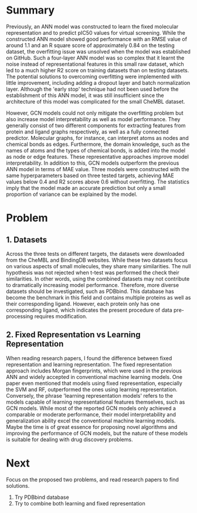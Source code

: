 ﻿# Summary

Previously, an ANN model was constructed to learn the fixed molecular representation and to predict pIC50 values for virtual screening. While the constructed ANN model showed good performance with an RMSE value of around 1.1 and an R square score of approximately 0.84 on the testing dataset, the overfitting issue was unsolved when the model was established on GitHub. Such a four-layer ANN model was so complex that it learnt the noise instead of representational features in this small raw dataset, which led to a much higher R2 score on training datasets than on testing datasets. The potential solutions to overcoming overfitting were implemented with little improvement, including adding a dropout layer and batch normalization layer. Although the 'early stop' technique had not been used before the establishment of this ANN model, it was still insufficient since the architecture of this model was complicated for the small CheMBL dataset.

However, GCN models could not only mitigate the overfitting problem but also increase model interpretability as well as model performance. They generally consist of two different components for extracting features from protein and ligand graphs respectively, as well as a fully connected predictor. Molecular graphs, for instance, can interpret atoms as nodes and chemical bonds as edges. Furthermore, the domain knowledge, such as the names of atoms and the types of chemical bonds, is added into the model as node or edge features. These representative approaches improve model interpretability. In addition to this, GCN models outperform the previous ANN model in terms of MAE value. Three models were constructed with the same hyperparameters based on three tested targets, achieving MAE values below 0.4 and R2 scores above 0.6 without overfitting. The statistics imply that the model made an accurate prediction but only a small proportion of variance can be explained by the model.

# Problem

## 1. Datasets

Across the three tests on different targets, the datasets were downloaded from the CheMBL and BindingDB websites. While these two datasets focus on various aspects of small molecules, they share many similarities. The null hypothesis was not rejected when t-test was performed the check their similarities. In other words, using the combined datasets may not contribute to dramatically increasing model performance. Therefore, more diverse datasets should be investigated, such as PDBbind. This database has become the benchmark in this field and contains multiple proteins as well as their corresponding ligand. However, each protein only has one corresponding ligand, which indicates the present procedure of data pre-processing requires modification.

## 2. Fixed Representation vs Learning Representation

When reading research papers, I found the difference between fixed representation and learning representation. The fixed representation approach includes Morgan fingerprints, which were used in the previous ANN and widely accepted in conventional machine learning models. One paper even mentioned that models using fixed representation, especially the SVM and RF, outperformed the ones using learning representation. Conversely, the phrase 'learning representation models' refers to the models capable of learning representational features themselves, such as GCN models. While most of the reported GCN models only achieved a comparable or moderate performance, their model interpretability and generalization ability excel the conventional machine learning models. Maybe the time is of great essence for proposing novel algorithms and improving the performance of GCN models, but the nature of these models is suitable for dealing with drug discovery problems.

# Next
Focus on the proposed two problems, and read research papers to find solutions.
1) Try PDBbind database
2) Try to combine both learning and fixed representation
